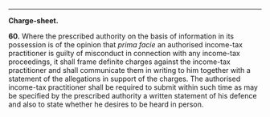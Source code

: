 ****

**Charge-sheet.**

**60.** Where the prescribed authority on the basis of information in its possession is of the opinion that _prima facie_ an authorised income-tax practitioner is guilty of misconduct in connection with any income-tax proceedings, it shall frame definite charges against the income-tax practitioner and shall communicate them in writing to him together with a statement of the allegations in support of the charges. The authorised income-tax practitioner shall be required to submit within such time as may be specified by the prescribed authority a written statement of his defence and also to state whether he desires to be heard in person.